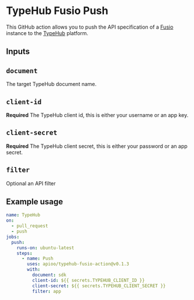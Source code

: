 # TypeHub Fusio Push

This GitHub action allows you to push the API specification of a [Fusio](https://www.fusio-project.org/)
instance to the [TypeHub](https://typehub.cloud/) platform.

## Inputs

## `document`

The target TypeHub document name.

## `client-id`

**Required** The TypeHub client id, this is either your username or an app key.

## `client-secret`

**Required** The TypeHub client secret, this is either your password or an app secret.

## `filter`

Optional an API filter

## Example usage

```yaml
name: TypeHub
on:
  - pull_request
  - push
jobs:
  push:
    runs-on: ubuntu-latest
    steps:
      - name: Push
        uses: apioo/typehub-fusio-action@v0.1.3
        with:
          document: sdk
          client-id: ${{ secrets.TYPEHUB_CLIENT_ID }}
          client-secret: ${{ secrets.TYPEHUB_CLIENT_SECRET }}
          filter: app
```
